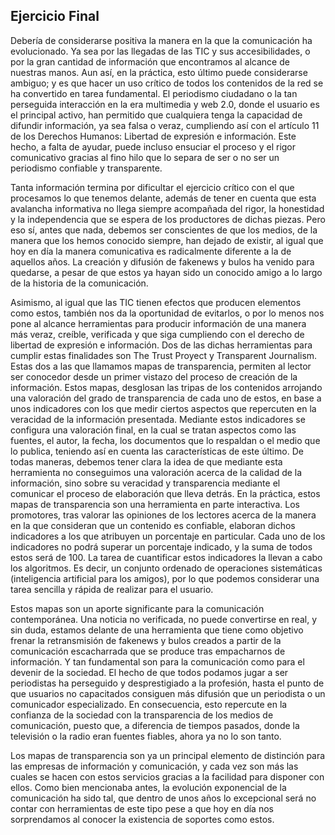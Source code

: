 ## Ejercicio Final

Debería de considerarse positiva la manera en la que la comunicación ha evolucionado. Ya sea por las llegadas de las TIC y sus accesibilidades, o por la gran cantidad de información que encontramos al alcance de nuestras manos. Aun así, en la práctica, esto último puede considerarse ambiguo; y es que hacer un uso crítico de todos los contenidos de la red se ha convertido en tarea fundamental. El periodismo ciudadano o la tan perseguida interacción en la era multimedia y web 2.0, donde el usuario es el principal activo, han permitido que cualquiera tenga la capacidad de difundir información, ya sea falsa o veraz, cumpliendo así con el artículo 11 de los Derechos Humanos: Libertad de expresión e información. Este hecho, a falta de ayudar, puede incluso ensuciar el proceso y el rigor comunicativo gracias al fino hilo que lo separa de ser o no ser un periodismo confiable y transparente.

Tanta información termina por dificultar el ejercicio crítico con el que procesamos lo que tenemos delante, además de tener en cuenta que esta avalancha informativa no llega siempre acompañada del rigor, la honestidad y la independencia que se espera de los productores de dichas piezas.
Pero eso sí, antes que nada, debemos ser conscientes de que los medios, de la manera que los hemos conocido siempre, han dejado de existir, al igual que hoy en día la manera comunicativa es radicalmente diferente a la de aquellos años. La creación y difusión de fakenews y bulos ha venido para quedarse, a pesar de que estos ya hayan sido un conocido amigo a lo largo de la historia de la comunicación.

Asimismo, al igual que las TIC tienen efectos que producen elementos como estos, también nos da la oportunidad de evitarlos, o por lo menos nos pone al alcance herramientas para producir información de una manera más veraz, creíble, verificada y que siga cumpliendo con el derecho de libertad de expresión e información. Dos de las dichas herramientas para cumplir estas finalidades son The Trust Proyect y Transparent Journalism. Estas dos a las que llamamos mapas de transparencia, permiten al lector ser conocedor desde un primer vistazo del proceso de creación de la información. Estos mapas, desglosan las tripas de los contenidos arrojando una valoración del grado de transparencia de cada uno de estos, en base a unos indicadores con los que medir ciertos aspectos que repercuten en la veracidad de la información presentada.
Mediante estos indicadores se configura una valoración final, en la cual se tratan aspectos como las fuentes, el autor, la fecha, los documentos que lo respaldan o el medio que lo publica, teniendo así en cuenta las características de este último. De todas maneras, debemos tener clara la idea de que mediante esta herramienta no conseguimos una valoración acerca de la calidad de la información, sino sobre su veracidad y transparencia mediante el comunicar el proceso de elaboración que lleva detrás.
En la práctica, estos mapas de transparencia son una herramienta en parte interactiva. Los promotores, tras valorar las opiniones de los lectores acerca de la manera en la que consideran que un contenido es confiable, elaboran dichos indicadores a los que atribuyen un porcentaje en particular. Cada uno de los indicadores no podrá superar un porcentaje indicado, y la suma de todos estos será de 100. La tarea de cuantificar estos indicadores la llevan a cabo los algoritmos. Es decir, un conjunto ordenado de operaciones sistemáticas (inteligencia artificial para los amigos), por lo que podemos considerar una tarea sencilla y rápida de realizar para el usuario.

Estos mapas son un aporte significante para la comunicación contemporánea. Una noticia no verificada, no puede convertirse en real, y sin duda, estamos delante de una herramienta que tiene como objetivo frenar la retransmisión de fakenews y bulos creados a partir de la comunicación escacharrada que se produce tras empacharnos de información. Y tan fundamental son para la comunicación como para el devenir de la sociedad. El hecho de que todos podamos jugar a ser periodistas ha perseguido y desprestigiado a la profesión, hasta el punto de que usuarios no capacitados consiguen más difusión que un periodista o un comunicador especializado. En consecuencia, esto repercute en la confianza de la sociedad con la transparencia de los medios de comunicación, puesto que, a diferencia de tiempos pasados, donde la televisión o la radio eran fuentes fiables, ahora ya no lo son tanto.

Los mapas de transparencia son ya un principal elemento de distinción para las empresas de información y comunicación, y cada vez son más las cuales se hacen con estos servicios gracias a la facilidad para disponer con ellos. Como bien mencionaba antes, la evolución exponencial de la comunicación ha sido tal, que dentro de unos años lo excepcional será no contar con herramientas de este tipo pese a que hoy en día nos sorprendamos al conocer la existencia de soportes como estos.